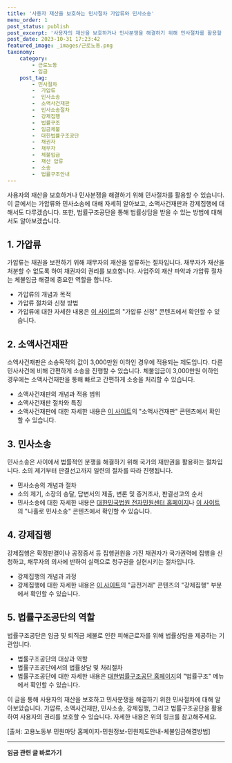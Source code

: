 ```yaml
---
title: '사용자 재산을 보호하는 민사절차 가압류와 민사소송'
menu_order: 1
post_status: publish
post_excerpt: '사용자의 재산을 보호하거나 민사분쟁을 해결하기 위해 민사절차를 활용할 수 있습니다. 이 글에서는 가압류와 민사소송에 대해 자세히 알아보고, 소액사건재판과 강제집행에 대해서도 다루겠습니다. 또한, 법률구조공단을 통해 법률상담을 받을 수 있는 방법에 대해서도 알아보겠습니다.'
post_date: 2023-10-31 17:23:42
featured_image: _images/근로노동.png
taxonomy:
    category:
        - 근로노동
        - 임금
    post_tag:
        - 민사절차
        -  가압류
        -  민사소송
        -  소액사건재판
        -  민사소송절차
        -  강제집행
        -  법률구조
        -  임금체불
        -  대한법률구조공단
        -  채권자
        -  채무자
        -  체불임금
        -  재산 압류
        -  소송
        -  법률구조안내
---
```



사용자의 재산을 보호하거나 민사분쟁을 해결하기 위해 민사절차를 활용할 수 있습니다. 이 글에서는 가압류와 민사소송에 대해 자세히 알아보고, 소액사건재판과 강제집행에 대해서도 다루겠습니다. 또한, 법률구조공단을 통해 법률상담을 받을 수 있는 방법에 대해서도 알아보겠습니다.

## 1. 가압류

가압류는 채권을 보전하기 위해 채무자의 재산을 압류하는 절차입니다. 채무자가 재산을 처분할 수 없도록 하여 채권자의 권리를 보호합니다. 사업주의 재산 파악과 가압류 절차는 체불임금 해결에 중요한 역할을 합니다.

- 가압류의 개념과 목적
- 가압류 절차와 신청 방법
- 가압류에 대한 자세한 내용은 [이 사이트](www.easylaw.go.kr)의 "가압류 신청" 콘텐츠에서 확인할 수 있습니다.

## 2. 소액사건재판

소액사건재판은 소송목적의 값이 3,000만원 이하인 경우에 적용되는 제도입니다. 다른 민사사건에 비해 간편하게 소송을 진행할 수 있습니다. 체불임금이 3,000만원 이하인 경우에는 소액사건재판을 통해 빠르고 간편하게 소송을 처리할 수 있습니다.

- 소액사건재판의 개념과 적용 범위
- 소액사건재판 절차와 특징
- 소액사건재판에 대한 자세한 내용은 [이 사이트](www.easylaw.go.kr)의 "소액사건재판" 콘텐츠에서 확인할 수 있습니다.

## 3. 민사소송

민사소송은 사이에서 법률적인 분쟁을 해결하기 위해 국가의 재판권을 활용하는 절차입니다. 소의 제기부터 판결선고까지 일련의 절차를 따라 진행됩니다.

- 민사소송의 개념과 절차
- 소의 제기, 소장의 송달, 답변서의 제출, 변론 및 증거조사, 판결선고의 순서
- 민사소송에 대한 자세한 내용은 [대한민국법원 전자민원센터 홈페이지](https://www.courtonline.go.kr)나 [이 사이트](www.easylaw.go.kr)의 "나홀로 민사소송" 콘텐츠에서 확인할 수 있습니다.

## 4. 강제집행

강제집행은 확정판결이나 공정증서 등 집행권원을 가진 채권자가 국가권력에 집행을 신청하고, 채무자의 의사에 반하여 실력으로 청구권을 실현시키는 절차입니다.

- 강제집행의 개념과 과정
- 강제집행에 대한 자세한 내용은 [이 사이트](www.easylaw.go.kr)의 "금전거래" 콘텐츠의 "강제집행" 부분에서 확인할 수 있습니다.

## 5. 법률구조공단의 역할

법률구조공단은 임금 및 퇴직금 체불로 인한 피해근로자를 위해 법률상담을 제공하는 기관입니다.

- 법률구조공단의 대상과 역할
- 법률구조공단에서의 법률상담 및 처리절차
- 법률구조공단에 대한 자세한 내용은 [대한법률구조공단 홈페이지](https://www.klac.or.kr)의 "법률구조" 메뉴에서 확인할 수 있습니다.

이 글을 통해 사용자의 재산을 보호하고 민사분쟁을 해결하기 위한 민사절차에 대해 알아보았습니다. 가압류, 소액사건재판, 민사소송, 강제집행, 그리고 법률구조공단을 활용하여 사용자의 권리를 보호할 수 있습니다. 자세한 내용은 위의 링크를 참고해주세요.

[출처: 고용노동부 민원마당 홈페이지-민원정보-민원제도안내-체불임금해결방법]
<!-- wp:separator -->
<hr class="wp-block-separator has-alpha-channel-opacity"/>
<!-- /wp:separator -->

<!-- wp:group {"backgroundColor":"base","layout":{"type":"constrained"}} -->
<div class="wp-block-group has-base-background-color has-background"><!-- wp:paragraph {"align":"center","fontSize":"medium"} -->
<p class="has-text-align-center has-large-font-size"><strong>임금 관련 글 바로가기</strong></p>
<!-- /wp:paragraph -->


<!-- wp:latest-posts
{"categories":[{"id":11225,"count":19,"description":"","link":"https://uknowlaw.com/category/%ec%9e%84%ea%b8%88/","name":"임금","slug":"임금","taxonomy":"category","parent":0,"meta":[],"_links":{"self":[{"href":"https://uknowlaw.com/wp-json/wp/v2/categories/11225"}],"collection":[{"href":"https://uknowlaw.com/wp-json/wp/v2/categories"}],"about":[{"href":"https://uknowlaw.com/wp-json/wp/v2/taxonomies/category"}],"wp:post_type":[{"href":"https://uknowlaw.com/wp-json/wp/v2/posts?categories=11225"}],"curies":[{"name":"wp","href":"https://api.w.org/{rel}","templated":true}]}}],"postsToShow":100,"excerptLength":28,"postLayout":"grid","columns":2,"featuredImageAlign":"left","featuredImageSizeSlug":"large","fontSize":18px} /--></div>
<!-- /wp:group -->